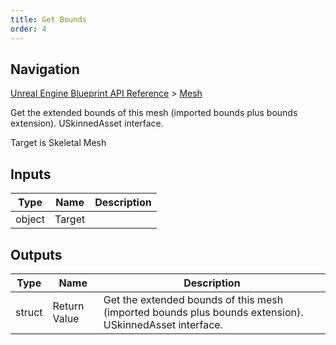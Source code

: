 ```yaml
---
title: Get Bounds
order: 4
---
```

## Navigation

[Unreal Engine Blueprint API Reference](https://dev.epicgames.com/documentation/en-us/unreal-engine/BlueprintAPI) > [Mesh](https://dev.epicgames.com/documentation/en-us/unreal-engine/BlueprintAPI/Mesh)

Get the extended bounds of this mesh (imported bounds plus bounds extension). USkinnedAsset interface.

Target is Skeletal Mesh

## Inputs

| Type | Name | Description |
| --- | --- | --- |
| object | Target |  |

## Outputs

| Type | Name | Description |
| --- | --- | --- |
| struct | Return Value | Get the extended bounds of this mesh (imported bounds plus bounds extension). USkinnedAsset interface. |
